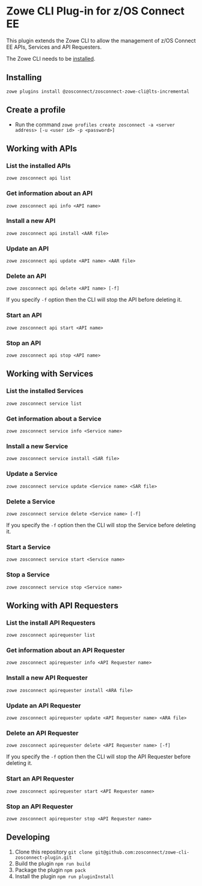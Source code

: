 # Zowe CLI Plug-in for z/OS Connect EE

This plugin extends the Zowe CLI to allow the management of z/OS Connect EE APIs, Services and API Requesters.

The Zowe CLI needs to be [installed](https://zowe.github.io/docs-site/latest/user-guide/cli-installcli.html#methods-to-install-zowe-cli).

## Installing

`zowe plugins install @zosconnect/zosconnect-zowe-cli@lts-incremental`

## Create a profile

* Run the command `zowe profiles create zosconnect -a <server address> [-u <user id> -p <password>]`

## Working with APIs

### List the installed APIs

`zowe zosconnect api list`

### Get information about an API

`zowe zosconnect api info <API name>`

### Install a new API

`zowe zosconnect api install <AAR file>`

### Update an API

`zowe zosconnect api update <API name> <AAR file>`

### Delete an API

`zowe zosconnect api delete <API name> [-f]`

If you specify `-f` option then the CLI will stop the API before deleting it.

### Start an API

`zowe zosconnect api start <API name>`

### Stop an API

`zowe zosconnect api stop <API name>`

## Working with Services

### List the installed Services

`zowe zosconnect service list`

### Get information about a Service

`zowe zosconnect service info <Service name>`

### Install a new Service

`zowe zosconnect service install <SAR file>`

### Update a Service

`zowe zosconnect service update <Service name> <SAR file>`

### Delete a Service

`zowe zosconnect service delete <Service name> [-f]`

If you specify the `-f` option then the CLI will stop the Service before deleting it.

### Start a Service

`zowe zosconnect service start <Service name>`

### Stop a Service

`zowe zosconnect service stop <Service name>`

## Working with API Requesters

### List the install API Requesters

`zowe zosconnect apirequester list`

### Get information about an API Requester

`zowe zosconnect apirequester info <API Requester name>`

### Install a new API Requester

`zowe zosconnect apirequester install <ARA file>`

### Update an API Requester

`zowe zosconnect apirequester update <API Requester name> <ARA file>`

### Delete an API Requester

`zowe zosconnect apirequester delete <API Requester name> [-f]`

If you specify the `-f` option then the CLI will stop the API Requester before deleting it.

### Start an API Requester

`zowe zosconnect apirequester start <API Requester name>`

### Stop an API Requester

`zowe zosconnect apirequester stop <API Requester name>`

## Developing

1. Clone this repository `git clone git@github.com:zosconnect/zowe-cli-zosconnect-plugin.git`
1. Build the plugin `npm run build`
1. Package the plugin `npm pack`
1. Install the plugin `npm run pluginInstall`
